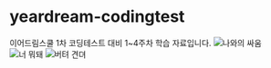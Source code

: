 # yeardream-codingtest
이어드림스쿨 1차 코딩테스트 대비 1~4주차 학습 자료입니다.
![나와의 싸움](https://github.com/user-attachments/assets/68a9040f-0d6e-4f4e-8d71-9f59c540a3a8)
![너 뭐돼](https://github.com/user-attachments/assets/27871dec-99c1-40a3-8285-acb24e97c331)
![버텨 견뎌](https://github.com/user-attachments/assets/df8532b4-570b-4297-8446-15844c8b4769)
